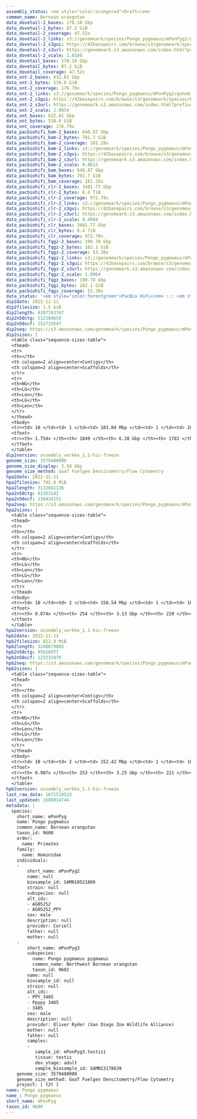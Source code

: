 ```yaml
---
assembly_status: <em style="color:orangered">Draft</em>
common_name: Bornean orangutan
data_dovetail-2_bases: 170.10 Gbp
data_dovetail-2_bytes: 87.2 GiB
data_dovetail-2_coverage: 47.52x
data_dovetail-2_links: s3://genomeark/species/Pongo_pygmaeus/mPonPyg2/genomic_data/dovetail/<br>
data_dovetail-2_s3gui: https://42basepairs.com/browse/s3/genomeark/species/Pongo_pygmaeus/mPonPyg2/genomic_data/dovetail/
data_dovetail-2_s3url: https://genomeark.s3.amazonaws.com/index.html?prefix=species/Pongo_pygmaeus/mPonPyg2/genomic_data/dovetail/
data_dovetail-2_scale: 1.8160
data_dovetail_bases: 170.10 Gbp
data_dovetail_bytes: 87.2 GiB
data_dovetail_coverage: 47.52x
data_ont-2_bases: 632.81 Gbp
data_ont-2_bytes: 538.0 GiB
data_ont-2_coverage: 176.79x
data_ont-2_links: s3://genomeark/species/Pongo_pygmaeus/mPonPyg2/genomic_data/ont/<br>
data_ont-2_s3gui: https://42basepairs.com/browse/s3/genomeark/species/Pongo_pygmaeus/mPonPyg2/genomic_data/ont/
data_ont-2_s3url: https://genomeark.s3.amazonaws.com/index.html?prefix=species/Pongo_pygmaeus/mPonPyg2/genomic_data/ont/
data_ont-2_scale: 1.0954
data_ont_bases: 632.81 Gbp
data_ont_bytes: 538.0 GiB
data_ont_coverage: 176.79x
data_pacbiohifi_bam-2_bases: 648.87 Gbp
data_pacbiohifi_bam-2_bytes: 701.7 GiB
data_pacbiohifi_bam-2_coverage: 181.28x
data_pacbiohifi_bam-2_links: s3://genomeark/species/Pongo_pygmaeus/mPonPyg2/genomic_data/pacbio_hifi/<br>
data_pacbiohifi_bam-2_s3gui: https://42basepairs.com/browse/s3/genomeark/species/Pongo_pygmaeus/mPonPyg2/genomic_data/pacbio_hifi/
data_pacbiohifi_bam-2_s3url: https://genomeark.s3.amazonaws.com/index.html?prefix=species/Pongo_pygmaeus/mPonPyg2/genomic_data/pacbio_hifi/
data_pacbiohifi_bam-2_scale: 0.8612
data_pacbiohifi_bam_bases: 648.87 Gbp
data_pacbiohifi_bam_bytes: 701.7 GiB
data_pacbiohifi_bam_coverage: 181.28x
data_pacbiohifi_clr-2_bases: 3481.77 Gbp
data_pacbiohifi_clr-2_bytes: 6.4 TiB
data_pacbiohifi_clr-2_coverage: 972.70x
data_pacbiohifi_clr-2_links: s3://genomeark/species/Pongo_pygmaeus/mPonPyg2/genomic_data/pacbio_hifi/<br>
data_pacbiohifi_clr-2_s3gui: https://42basepairs.com/browse/s3/genomeark/species/Pongo_pygmaeus/mPonPyg2/genomic_data/pacbio_hifi/
data_pacbiohifi_clr-2_s3url: https://genomeark.s3.amazonaws.com/index.html?prefix=species/Pongo_pygmaeus/mPonPyg2/genomic_data/pacbio_hifi/
data_pacbiohifi_clr-2_scale: 0.4969
data_pacbiohifi_clr_bases: 3481.77 Gbp
data_pacbiohifi_clr_bytes: 6.4 TiB
data_pacbiohifi_clr_coverage: 972.70x
data_pacbiohifi_fqgz-2_bases: 190.78 Gbp
data_pacbiohifi_fqgz-2_bytes: 162.1 GiB
data_pacbiohifi_fqgz-2_coverage: 53.30x
data_pacbiohifi_fqgz-2_links: s3://genomeark/species/Pongo_pygmaeus/mPonPyg2/genomic_data/pacbio_hifi/<br>
data_pacbiohifi_fqgz-2_s3gui: https://42basepairs.com/browse/s3/genomeark/species/Pongo_pygmaeus/mPonPyg2/genomic_data/pacbio_hifi/
data_pacbiohifi_fqgz-2_s3url: https://genomeark.s3.amazonaws.com/index.html?prefix=species/Pongo_pygmaeus/mPonPyg2/genomic_data/pacbio_hifi/
data_pacbiohifi_fqgz-2_scale: 1.0964
data_pacbiohifi_fqgz_bases: 190.78 Gbp
data_pacbiohifi_fqgz_bytes: 162.1 GiB
data_pacbiohifi_fqgz_coverage: 53.30x
data_status: '<em style="color:forestgreen">PacBio HiFi</em> ::: <em style="color:forestgreen">ONT Simplex</em> ::: <em style="color:forestgreen">Dovetail</em>'
dip2date: 2022-11-11
dip2filesize: 1.5 GiB
dip2length: 6287763767
dip2n50ctg: 132184659
dip2n50scf: 152733547
dip2seq: https://s3.amazonaws.com/genomeark/species/Pongo_pygmaeus/mPonPyg2/assembly_verkko_1.1-hic-freeze/mPonPyg2.dip.20221111.fasta.gz
dip2sizes: |
  <table class="sequence-sizes-table">
  <thead>
  <tr>
  <th></th>
  <th colspan=2 align=center>Contigs</th>
  <th colspan=2 align=center>Scaffolds</th>
  </tr>
  <tr>
  <th>NG</th>
  <th>LG</th>
  <th>Len</th>
  <th>LG</th>
  <th>Len</th>
  </tr>
  </thead>
  <tbody>
  <tr><td> 10 </td><td> 1 </td><td> 183.84 Mbp </td><td> 1 </td><td> 208.51 Mbp </td></tr>  <tr><td> 20 </td><td> 4 </td><td> 152.42 Mbp </td><td> 3 </td><td> 183.84 Mbp </td></tr>  <tr><td> 30 </td><td> 6 </td><td> 140.59 Mbp </td><td> 5 </td><td> 171.26 Mbp </td></tr>  <tr><td> 40 </td><td> 9 </td><td> 135.49 Mbp </td><td> 7 </td><td> 159.28 Mbp </td></tr>  <tr style="background-color:#cccccc;"><td> 50 </td><td> 11 </td><td style="background-color:#88ff88;"> 132.18 Mbp </td><td> 10 </td><td style="background-color:#88ff88;"> 152.73 Mbp </td></tr>  <tr><td> 60 </td><td> 14 </td><td> 124.33 Mbp </td><td> 12 </td><td> 140.98 Mbp </td></tr>  <tr><td> 70 </td><td> 17 </td><td> 113.11 Mbp </td><td> 15 </td><td> 136.96 Mbp </td></tr>  <tr><td> 80 </td><td> 21 </td><td> 98.71 Mbp </td><td> 17 </td><td> 135.49 Mbp </td></tr>  <tr><td> 90 </td><td> 24 </td><td> 95.63 Mbp </td><td> 20 </td><td> 130.80 Mbp </td></tr>  <tr><td> 100 </td><td> 28 </td><td> 82.26 Mbp </td><td> 23 </td><td> 120.90 Mbp </td></tr>  </tbody>
  <tfoot>
  <tr><th> 1.754x </th><th> 1849 </th><th> 6.28 Gbp </th><th> 1783 </th><th> 6.29 Gbp </th></tr>
  </tfoot>
  </table>
dip2version: assembly_verkko_1.1-hic-freeze
genome_size: 3579480000
genome_size_display: 3.58 Gbp
genome_size_method: GoaT Fuelgen Densitometry/Flow Cytometry
hpa2date: 2022-11-11
hpa2filesize: 792.0 MiB
hpa2length: 3132681136
hpa2n50ctg: 82263142
hpa2n50scf: 130434151
hpa2seq: https://s3.amazonaws.com/genomeark/species/Pongo_pygmaeus/mPonPyg2/assembly_verkko_1.1-hic-freeze/mPonPyg2.hap1.20221111.fasta.gz
hpa2sizes: |
  <table class="sequence-sizes-table">
  <thead>
  <tr>
  <th></th>
  <th colspan=2 align=center>Contigs</th>
  <th colspan=2 align=center>Scaffolds</th>
  </tr>
  <tr>
  <th>NG</th>
  <th>LG</th>
  <th>Len</th>
  <th>LG</th>
  <th>Len</th>
  </tr>
  </thead>
  <tbody>
  <tr><td> 10 </td><td> 2 </td><td> 158.54 Mbp </td><td> 1 </td><td> 186.35 Mbp </td></tr>  <tr><td> 20 </td><td> 4 </td><td> 140.59 Mbp </td><td> 3 </td><td> 161.10 Mbp </td></tr>  <tr><td> 30 </td><td> 7 </td><td> 119.49 Mbp </td><td> 6 </td><td> 140.98 Mbp </td></tr>  <tr><td> 40 </td><td> 10 </td><td> 98.71 Mbp </td><td> 8 </td><td> 139.15 Mbp </td></tr>  <tr style="background-color:#cccccc;"><td> 50 </td><td> 14 </td><td style="background-color:#88ff88;"> 82.26 Mbp </td><td> 11 </td><td style="background-color:#88ff88;"> 130.43 Mbp </td></tr>  <tr><td> 60 </td><td> 18 </td><td> 69.79 Mbp </td><td> 14 </td><td> 113.11 Mbp </td></tr>  <tr><td> 70 </td><td> 24 </td><td> 56.46 Mbp </td><td> 17 </td><td> 97.83 Mbp </td></tr>  <tr><td> 80 </td><td> 32 </td><td> 31.83 Mbp </td><td> 22 </td><td> 67.02 Mbp </td></tr>  <tr><td> 90 </td><td> 0 </td><td>  </td><td> 0 </td><td>  </td></tr>  <tr><td> 100 </td><td> 0 </td><td>  </td><td> 0 </td><td>  </td></tr>  </tbody>
  <tfoot>
  <tr><th> 0.874x </th><th> 254 </th><th> 3.13 Gbp </th><th> 220 </th><th> 3.13 Gbp </th></tr>
  </tfoot>
  </table>
hpa2version: assembly_verkko_1.1-hic-freeze
hpb2date: 2022-11-11
hpb2filesize: 812.9 MiB
hpb2length: 3248679803
hpb2n50ctg: 95626977
hpb2n50scf: 123232879
hpb2seq: https://s3.amazonaws.com/genomeark/species/Pongo_pygmaeus/mPonPyg2/assembly_verkko_1.1-hic-freeze/mPonPyg2.hap2.20221111.fasta.gz
hpb2sizes: |
  <table class="sequence-sizes-table">
  <thead>
  <tr>
  <th></th>
  <th colspan=2 align=center>Contigs</th>
  <th colspan=2 align=center>Scaffolds</th>
  </tr>
  <tr>
  <th>NG</th>
  <th>LG</th>
  <th>Len</th>
  <th>LG</th>
  <th>Len</th>
  </tr>
  </thead>
  <tbody>
  <tr><td> 10 </td><td> 2 </td><td> 152.42 Mbp </td><td> 1 </td><td> 183.84 Mbp </td></tr>  <tr><td> 20 </td><td> 4 </td><td> 135.49 Mbp </td><td> 3 </td><td> 161.10 Mbp </td></tr>  <tr><td> 30 </td><td> 7 </td><td> 124.49 Mbp </td><td> 6 </td><td> 137.87 Mbp </td></tr>  <tr><td> 40 </td><td> 10 </td><td> 108.64 Mbp </td><td> 8 </td><td> 136.80 Mbp </td></tr>  <tr style="background-color:#cccccc;"><td> 50 </td><td> 13 </td><td style="background-color:#88ff88;"> 95.63 Mbp </td><td> 11 </td><td style="background-color:#88ff88;"> 123.23 Mbp </td></tr>  <tr><td> 60 </td><td> 18 </td><td> 67.07 Mbp </td><td> 14 </td><td> 102.89 Mbp </td></tr>  <tr><td> 70 </td><td> 24 </td><td> 56.54 Mbp </td><td> 18 </td><td> 80.99 Mbp </td></tr>  <tr><td> 80 </td><td> 32 </td><td> 27.62 Mbp </td><td> 23 </td><td> 59.76 Mbp </td></tr>  <tr><td> 90 </td><td> 68 </td><td> 1.19 Mbp </td><td> 40 </td><td> 1.98 Mbp </td></tr>  <tr><td> 100 </td><td> 0 </td><td>  </td><td> 0 </td><td>  </td></tr>  </tbody>
  <tfoot>
  <tr><th> 0.907x </th><th> 253 </th><th> 3.25 Gbp </th><th> 221 </th><th> 3.25 Gbp </th></tr>
  </tfoot>
  </table>
hpb2version: assembly_verkko_1.1-hic-freeze
last_raw_data: 1671518523
last_updated: 1680014744
metadata: |
  species:
    short_name: mPonPyg
    name: Pongo pygmaeus
    common_name: Bornean orangutan
    taxon_id: 9600
    order:
      name: Primates
    family:
      name: Hominidae
    individuals:
    -
        short_name: mPonPyg2
        name: null
        biosample_id: SAMN10521809
        strain: null
        subspecies: null
        alt_ids:
        - AG05252
        - AG05252_PPY
        sex: male
        description: null
        provider: Coriell
        father: null
        mother: null
    -
        short_name: mPonPyg3
        subspecies:
          name: Pongo pygmaeus pygmaeus
          common_name: Northwest Bornean orangutan
          taxon_id: 9602
        name: null
        biosample_id: null
        strain: null
        alt_ids:
        - PPY_3405
        - Ppypy 3405
        - 3405
        sex: male
        description: null
        provider: Oliver Ryder (San Diego Zoo Wildlife Alliance)
        mother: null
        father: null
        samples:
        -
           sample_id: mPonPyg3.testis1
           tissue: testis
           dev_stage: adult
           sample_biosample_id: SAMN13178639
    genome_size: 3579480000
    genome_size_method: GoaT Fuelgen Densitometry/Flow Cytometry
    project: [ t2t ]
name: Pongo pygmaeus
name_: Pongo_pygmaeus
short_name: mPonPyg
taxon_id: 9600
---
```

